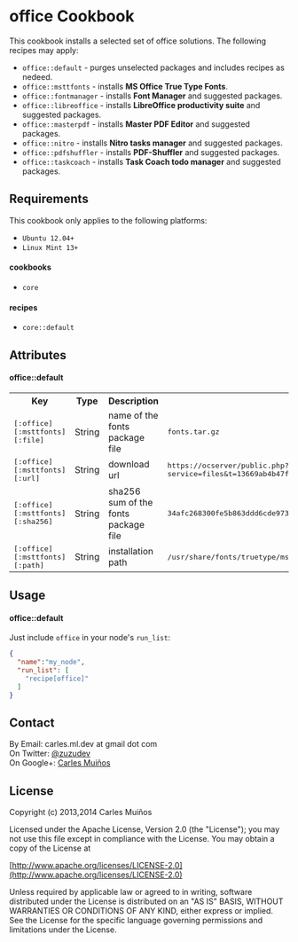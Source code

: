# office Cookbook

This cookbook installs a selected set of office solutions.
The following recipes may apply:

- `office::default`     - purges unselected packages and includes recipes as nedeed.
- `office::msttfonts`   - installs __MS Office True Type Fonts__.
- `office::fontmanager` - installs __Font Manager__ and suggested packages.
- `office::libreoffice` - installs __LibreOffice productivity suite__ and suggested packages.
- `office::masterpdf`   - installs __Master PDF Editor__ and suggested packages.
- `office::nitro`       - installs __Nitro tasks manager__ and suggested packages.
- `office::pdfshuffler` - installs __PDF-Shuffler__ and suggested packages.
- `office::taskcoach`   - installs __Task Coach todo manager__ and suggested packages.


## Requirements

This cookbook only applies to the following platforms:  
- `Ubuntu 12.04+`
- `Linux Mint 13+`

#### cookbooks
- `core`

#### recipes
- `core::default`


## Attributes

#### office::default
<table>
  <tr>
    <th>Key</th>
    <th>Type</th>
    <th>Description</th>
    <th>Default</th>
  </tr>
  <tr>
    <td><tt>[:office][:msttfonts][:file]</tt></td>
    <td>String</td>
    <td>name of the fonts package file</td>
    <td><tt>fonts.tar.gz</tt></td>
  </tr>
  <tr>
    <td><tt>[:office][:msttfonts][:url]</tt></td>
    <td>String</td>
    <td>download url</td>
    <td><tt>https://ocserver/public.php?service=files&t=13669ab4b47fdf31f729b6f6fc5f016b&download</tt></td>
  </tr>
  <tr>
    <td><tt>[:office][:msttfonts][:sha256]</tt></td>
    <td>String</td>
    <td>sha256 sum of the fonts package file</td>
    <td><tt>34afc268300fe5b863ddd6cde973aba3a87d7512ae92e37e4de891a49faa3465</tt></td>
  </tr>
  <tr>
    <td><tt>[:office][:msttfonts][:path]</tt></td>
    <td>String</td>
    <td>installation path</td>
    <td><tt>/usr/share/fonts/truetype/msttfonts</tt></td>
  </tr>
</table>


## Usage

#### office::default
Just include `office` in your node's `run_list`:

```json
{
  "name":"my_node",
  "run_list": [
    "recipe[office]"
  ]
}
```


## Contact

By Email:   carles.ml.dev at gmail dot com  
On Twitter: [@zuzudev](https://twitter.com/zuzudev)  
On Google+: [Carles Muiños](https://plus.google.com/109480759201585988691)


## License

Copyright (c) 2013,2014 Carles Muiños

Licensed under the Apache License, Version 2.0 (the "License");
you may not use this file except in compliance with the License.
You may obtain a copy of the License at

[http://www.apache.org/licenses/LICENSE-2.0](http://www.apache.org/licenses/LICENSE-2.0)

Unless required by applicable law or agreed to in writing, software
distributed under the License is distributed on an "AS IS" BASIS,
WITHOUT WARRANTIES OR CONDITIONS OF ANY KIND, either express or implied.
See the License for the specific language governing permissions and
limitations under the License.

